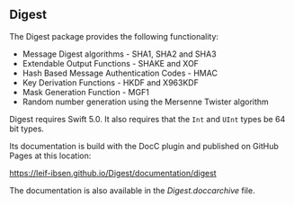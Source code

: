 ## Digest

The Digest package provides the following functionality:

* Message Digest algorithms - SHA1, SHA2 and SHA3
* Extendable Output Functions - SHAKE and XOF
* Hash Based Message Authentication Codes - HMAC
* Key Derivation Functions - HKDF and X963KDF
* Mask Generation Function - MGF1
* Random number generation using the Mersenne Twister algorithm

Digest requires Swift 5.0. It also requires that the `Int` and `UInt` types be 64 bit types.

Its documentation is build with the DocC plugin and published on GitHub Pages at this location:

https://leif-ibsen.github.io/Digest/documentation/digest

The documentation is also available in the *Digest.doccarchive* file.
